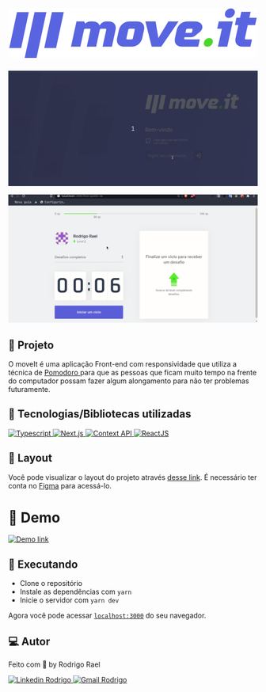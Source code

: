 <h1 align="center">
  <img alt="move.it" title="move.it" src="https://github.com/Rodrigo001-de/move-it/blob/main/front-end/public/logo-full.svg" />
</h1>

![Move-it gif](https://github.com/Rodrigo001-de/move-it/blob/main/moveIt.gif)


![Move-it gif Cookies](https://github.com/Rodrigo001-de/move-it/blob/main/moveItCookies.gif)

## :page_with_curl: Projeto
O moveIt é uma aplicação Front-end com responsividade que utiliza a técnica de 
<a href="https://www.google.com/search?kgmid=/m/0b6gcp8&hl=pt-BR&q=T%C3%A9cnica+pomodoro&kgs=7eb54a9a0a36e478&shndl=0&source=sh/x/kp&entrypoint=sh/x/kp">Pomodoro </a>
para que as pessoas que ficam muito tempo na frente do computador possam fazer algum alongamento para não ter problemas futuramente.

## 🚀 Tecnologias/Bibliotecas utilizadas

<a href="https://www.typescriptlang.org/" target="_blank"> <img src="https://img.shields.io/badge/-Typescript-blue?style=for-the-badge" alt="Typescript"> </a>
<a href="https://nextjs.org/" target="_blank"> <img src="https://img.shields.io/badge/-Next.js-black?style=for-the-badge" alt="Next.js"> </a>
<a href="https://pt-br.reactjs.org/docs/context.html" target="_blank"> <img src="https://img.shields.io/badge/-Context API-purple?style=for-the-badge" alt="Context API"> </a>
<a href="https://pt-br.reactjs.org/" target="_blank"> <img src="https://img.shields.io/badge/-React.JS-blue?style=for-the-badge" alt="ReactJS"> </a>

## 🔖 Layout

Você pode visualizar o layout do projeto através [desse link](https://www.figma.com/file/ge20pu3ofMOKoliUyKx1Nl/Move.it-1.0). 
É necessário ter conta no [Figma](http://figma.com/) para acessá-lo.

# :eyes: Demo

[![Demo link](https://vercel.com/button)](https://move-it-xi-six.vercel.app/)

## :construction_worker: Executando

- Clone o repositório
- Instale as dependências com `yarn`
- Inicie o servidor com `yarn dev`

Agora você pode acessar [`localhost:3000`](http://localhost:3000) do seu navegador.

## 💻 Autor

Feito com 💜 by Rodrigo Rael

<a href="https://www.linkedin.com/in/rodrigo-rael-a7a4b51a9/" target="_blank"> <img src="https://img.shields.io/badge/-RodrigoRael-blue?style=flat-square&logo=Linkedin&logoColor=white&link=https" alt="Linkedin Rodrigo"> </a>
<a href="https://img.shields.io/badge/-rodrigorael53@gmail.com-c14438?style=flat-square&logo=Gmail&logoColor=white&link=mailto:rodrigorael53@gmail.com" target="_blank"> <img src="https://img.shields.io/badge/-rodrigorael53@gmail.com-c14438?style=flat-square&logo=Gmail&logoColor=white&link=mailto:rodrigorael53@gmail.com" alt="Gmail Rodrigo"> </a>
